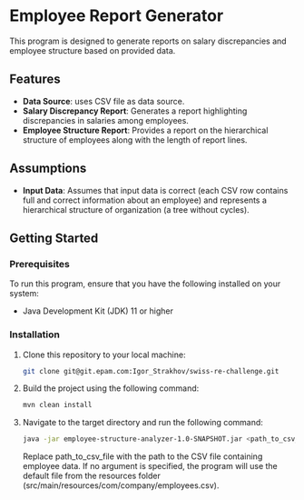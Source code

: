 # Employee Report Generator

This program is designed to generate reports on salary discrepancies and employee structure based on provided data.

## Features

- **Data Source**: uses CSV file as data source.
- **Salary Discrepancy Report**: Generates a report highlighting discrepancies in salaries among employees.
- **Employee Structure Report**: Provides a report on the hierarchical structure of employees along with the length of report lines.

## Assumptions

- **Input Data**: Assumes that input data is correct (each CSV row contains full and correct information about an employee) and represents a hierarchical structure of organization (a tree without cycles).

## Getting Started

### Prerequisites

To run this program, ensure that you have the following installed on your system:

- Java Development Kit (JDK) 11 or higher

### Installation

1. Clone this repository to your local machine:

   ```sh
   git clone git@git.epam.com:Igor_Strakhov/swiss-re-challenge.git
    ```
   
2. Build the project using the following command:

   ```sh
   mvn clean install
   ```
   
3. Navigate to the target directory and run the following command:

   ```sh
   java -jar employee-structure-analyzer-1.0-SNAPSHOT.jar <path_to_csv_file>
   ```   
   Replace path_to_csv_file with the path to the CSV file containing employee data. If no argument is specified, the program will use the default file from the resources folder (src/main/resources/com/company/employees.csv).

